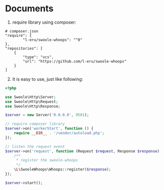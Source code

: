 Documents
======================

1. require library using composer:

```composer
# composer.json
"require": {
        "l-eru/swoole-whoops": "^0"
},
"repositories": [
    {
        "type": "vcs",
        "url": "https://github.com/l-eru/swoole-whoops"
    }
]
```




2. It is easy to use, just like following:

```php
<?php

use Swoole\Http\Server;
use Swoole\Http\Request;
use Swoole\Http\Response;

$server = new Server('0.0.0.0', 9501);

// require composer library
$server->on('workerStart', function () {
    require __DIR__ . '/vendor/autoload.php';
});

// listen the request event
$server->on('request', function (Request $request, Response $response) {
    /**
     * register the swoole-whoops 
     */
    \L\SwooleWhoops\Whoops::register($response);
});

$server->start();
```
